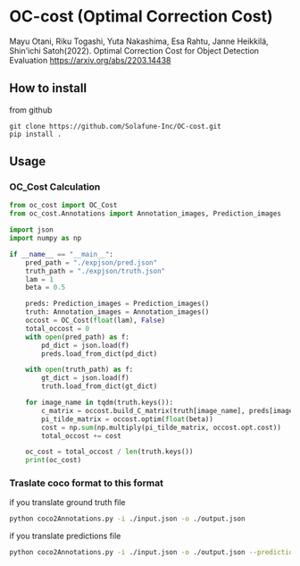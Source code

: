 # OC-cost (Optimal Correction Cost)


Mayu Otani, Riku Togashi, Yuta Nakashima, Esa Rahtu, Janne Heikkilä, Shin'ichi Satoh(2022). Optimal Correction Cost for Object Detection Evaluation
https://arxiv.org/abs/2203.14438

## How to install
from github
```
git clone https://github.com/Solafune-Inc/OC-cost.git
pip install .
```


## Usage
### OC_Cost Calculation
```python
from oc_cost import OC_Cost
from oc_cost.Annotations import Annotation_images, Prediction_images

import json
import numpy as np

if __name__ == "__main__":
    pred_path = "./expjson/pred.json"
    truth_path = "./expjson/truth.json"
    lam = 1
    beta = 0.5

    preds: Prediction_images = Prediction_images()
    truth: Annotation_images = Annotation_images()
    occost = OC_Cost(float(lam), False)
    total_occost = 0
    with open(pred_path) as f:
        pd_dict = json.load(f)
        preds.load_from_dict(pd_dict)

    with open(truth_path) as f:
        gt_dict = json.load(f)
        truth.load_from_dict(gt_dict)

    for image_name in tqdm(truth.keys()):
        c_matrix = occost.build_C_matrix(truth[image_name], preds[image_name])
        pi_tilde_matrix = occost.optim(float(beta))
        cost = np.sum(np.multiply(pi_tilde_matrix, occost.opt.cost))
        total_occost += cost

    oc_cost = total_occost / len(truth.keys())
    print(oc_cost)
```


### Traslate coco format to this format
if you translate ground truth file
```bash
python coco2Annotations.py -i ./input.json -o ./output.json
```

if you translate predictions file
```bash
python coco2Annotations.py -i ./input.json -o ./output.json --prediction
```